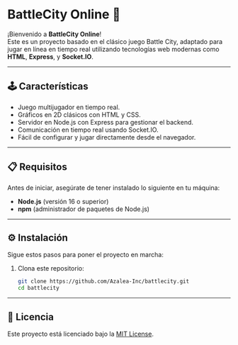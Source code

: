 # BattleCity Online 🚀

¡Bienvenido a **BattleCity Online**!  
Este es un proyecto basado en el clásico juego Battle City, adaptado para jugar en línea en tiempo real utilizando tecnologías web modernas como **HTML**, **Express**, y **Socket.IO**. 

---

## 🕹️ Características

- Juego multijugador en tiempo real.
- Gráficos en 2D clásicos con HTML y CSS.
- Servidor en Node.js con Express para gestionar el backend.
- Comunicación en tiempo real usando Socket.IO.
- Fácil de configurar y jugar directamente desde el navegador.

---

## 📋 Requisitos

Antes de iniciar, asegúrate de tener instalado lo siguiente en tu máquina:

- **Node.js** (versión 16 o superior)
- **npm** (administrador de paquetes de Node.js)

---

## ⚙️ Instalación

Sigue estos pasos para poner el proyecto en marcha:

1. Clona este repositorio:
   ```bash
   git clone https://github.com/Azalea-Inc/battlecity.git
   cd battlecity

---

## 📝 Licencia
Este proyecto está licenciado bajo la [MIT License](./LICENSE).
